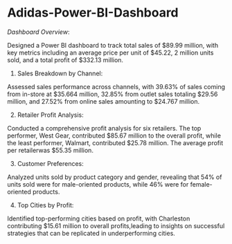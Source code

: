 # Adidas-Power-BI-Dashboard
*Dashboard Overview*:

Designed a Power BI dashboard to track total sales of $89.99 million, with key metrics including an average price per unit of $45.22, 2 million units sold, and a total profit of $332.13 million.

1. Sales Breakdown by Channel:

Assessed sales performance across channels, with 39.63% of sales coming from in-store at $35.664 million, 32.85% from outlet sales totaling $29.56 million, and 27.52% from online sales amounting to $24.767 million.

2. Retailer Profit Analysis:

Conducted a comprehensive profit analysis for six retailers. The top performer, West Gear, contributed $85.67 million to the overall profit, while the least performer, Walmart, contributed $25.78 million. The average profit per retailerwas $55.35 million.

3. Customer Preferences:

Analyzed units sold by product category and gender, revealing that 54% of units sold were for male-oriented products, while 46% were for female-oriented products.

4. Top Cities by Profit:

Identified top-performing cities based on profit, with Charleston contributing $15.61 million to overall profits,leading to insights on successful strategies that can be replicated in underperforming cities.
